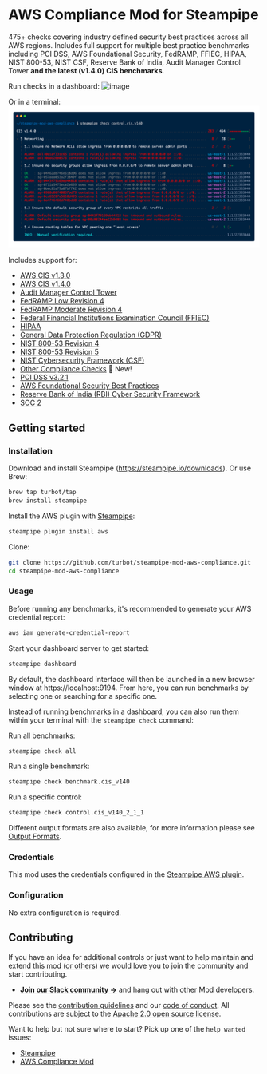 # AWS Compliance Mod for Steampipe

475+ checks covering industry defined security best practices across all AWS regions. Includes full support for multiple best practice benchmarks including PCI DSS, AWS Foundational Security, FedRAMP, FFIEC, HIPAA, NIST 800-53, NIST CSF, Reserve Bank of India, Audit Manager Control Tower **and the latest (v1.4.0) CIS benchmarks**.

Run checks in a dashboard:
![image](https://raw.githubusercontent.com/turbot/steampipe-mod-aws-compliance/main/docs/aws_cis_v140_dashboard.png)

Or in a terminal:
![image](https://raw.githubusercontent.com/turbot/steampipe-mod-aws-compliance/main/docs/aws_cis_v140_console.png)

Includes support for:
* [AWS CIS v1.3.0](https://hub.steampipe.io/mods/turbot/aws_compliance/controls/benchmark.cis_v130)
* [AWS CIS v1.4.0](https://hub.steampipe.io/mods/turbot/aws_compliance/controls/benchmark.cis_v140)
* [Audit Manager Control Tower](https://hub.steampipe.io/mods/turbot/aws_compliance/controls/benchmark.control_tower)
* [FedRAMP Low Revision 4](https://hub.steampipe.io/mods/turbot/aws_compliance/controls/benchmark.fedramp_low_rev_4)
* [FedRAMP Moderate Revision 4](https://hub.steampipe.io/mods/turbot/aws_compliance/controls/benchmark.fedramp_moderate_rev_4)
* [Federal Financial
Institutions Examination Council (FFIEC)](https://hub.steampipe.io/mods/turbot/aws_compliance/controls/benchmark.ffiec)
* [HIPAA](https://hub.steampipe.io/mods/turbot/aws_compliance/controls/benchmark.hipaa)
* [General Data Protection Regulation (GDPR)](https://hub.steampipe.io/mods/turbot/aws_compliance/controls/benchmark.gdpr)
* [NIST 800-53 Revision 4](https://hub.steampipe.io/mods/turbot/aws_compliance/controls/benchmark.nist_800_53_rev_4)
* [NIST 800-53 Revision 5](https://hub.steampipe.io/mods/turbot/aws_compliance/controls/benchmark.nist_800_53_rev_5)
* [NIST Cybersecurity Framework (CSF)](https://hub.steampipe.io/mods/turbot/aws_compliance/controls/benchmark.nist_csf)
* [Other Compliance Checks](https://hub.steampipe.io/mods/turbot/aws_compliance/controls/benchmark.other) 🚀 New!
* [PCI DSS v3.2.1](https://hub.steampipe.io/mods/turbot/aws_compliance/controls/benchmark.pci_v321)
* [AWS Foundational Security Best Practices](https://hub.steampipe.io/mods/turbot/aws_compliance/controls/benchmark.foundational_security)
* [Reserve Bank of India (RBI) Cyber Security Framework](https://hub.steampipe.io/mods/turbot/aws_compliance/controls/benchmark.rbi_cyber_security)
* [SOC 2](https://hub.steampipe.io/mods/turbot/aws_compliance/controls/benchmark.soc_2)

## Getting started

### Installation

Download and install Steampipe (https://steampipe.io/downloads). Or use Brew:

```sh
brew tap turbot/tap
brew install steampipe
```

Install the AWS plugin with [Steampipe](https://steampipe.io):

```sh
steampipe plugin install aws
```

Clone:

```sh
git clone https://github.com/turbot/steampipe-mod-aws-compliance.git
cd steampipe-mod-aws-compliance
```

### Usage

Before running any benchmarks, it's recommended to generate your AWS credential report:

```sh
aws iam generate-credential-report
```

Start your dashboard server to get started:

```sh
steampipe dashboard
```

By default, the dashboard interface will then be launched in a new browser
window at https://localhost:9194. From here, you can run benchmarks by
selecting one or searching for a specific one.

Instead of running benchmarks in a dashboard, you can also run them within your
terminal with the `steampipe check` command:

Run all benchmarks:

```sh
steampipe check all
```

Run a single benchmark:

```sh
steampipe check benchmark.cis_v140
```

Run a specific control:

```sh
steampipe check control.cis_v140_2_1_1
```

Different output formats are also available, for more information please see
[Output Formats](https://steampipe.io/docs/reference/cli/check#output-formats).

### Credentials

This mod uses the credentials configured in the [Steampipe AWS plugin](https://hub.steampipe.io/plugins/turbot/aws).

### Configuration

No extra configuration is required.

## Contributing

If you have an idea for additional controls or just want to help maintain and extend this mod ([or others](https://github.com/topics/steampipe-mod)) we would love you to join the community and start contributing.

- **[Join our Slack community →](https://steampipe.io/community/join)** and hang out with other Mod developers.

Please see the [contribution guidelines](https://github.com/turbot/steampipe/blob/main/CONTRIBUTING.md) and our [code of conduct](https://github.com/turbot/steampipe/blob/main/CODE_OF_CONDUCT.md). All contributions are subject to the [Apache 2.0 open source license](https://github.com/turbot/steampipe-mod-aws-compliance/blob/main/LICENSE).

Want to help but not sure where to start? Pick up one of the `help wanted` issues:

- [Steampipe](https://github.com/turbot/steampipe/labels/help%20wanted)
- [AWS Compliance Mod](https://github.com/turbot/steampipe-mod-aws-compliance/labels/help%20wanted)
